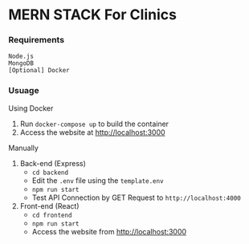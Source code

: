 # MERN STACK For Clinics

### Requirements
```
Node.js
MongoDB
[Optional] Docker
```

### Usuage

Using Docker
1. Run `docker-compose up` to build the container
2. Access the website at [http://localhost:3000]("http://localhost:3000")

Manually
1. Back-end (Express)
   - `cd backend`
   - Edit the `.env` file using the `template.env`
   - `npm run start`
   - Test API Connection by GET Request to `http://localhost:4000`
2. Front-end (React)
    - `cd frontend`
    - `npm run start`
    - Access the website from [http://localhost:3000]("http://localhost:3000")